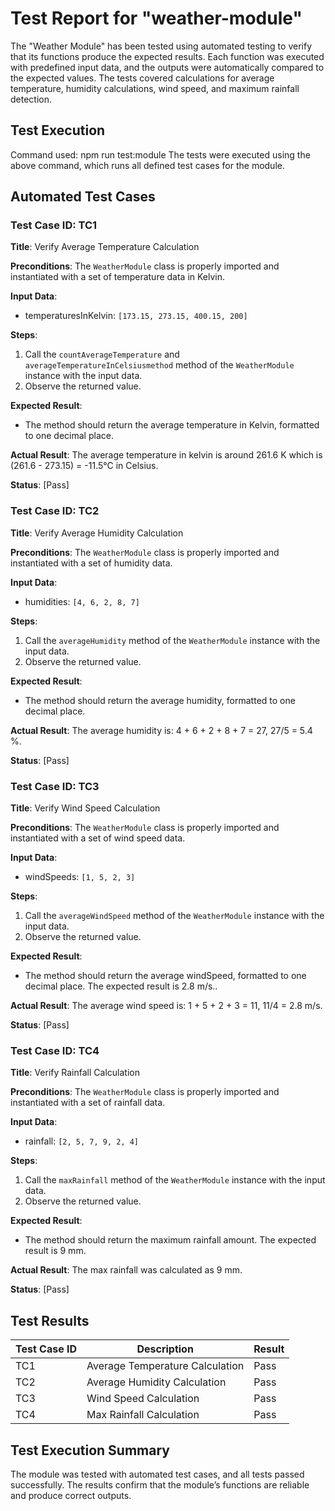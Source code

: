 # Test Report for "weather-module" 

The "Weather Module" has been tested using automated testing to verify that its functions produce the expected results. Each function was executed with predefined input data, and the outputs were automatically compared to the expected values. The tests covered calculations for average temperature, humidity calculations, wind speed, and maximum rainfall detection.

## Test Execution
Command used: npm run test:module
The tests were executed using the above command, which runs all defined test cases for the module.

## Automated Test Cases
### Test Case ID: TC1
**Title**: Verify Average Temperature Calculation

**Preconditions**: The `WeatherModule` class is properly imported and instantiated with a set of temperature data in Kelvin.

**Input Data**: 
- temperaturesInKelvin: `[173.15, 273.15, 400.15, 200]`

**Steps**:
1. Call the `countAverageTemperature` and `averageTemperatureInCelsiusmethod` method of the `WeatherModule` instance with the input data.
2. Observe the returned value.

**Expected Result**:
- The method should return the average temperature in Kelvin, formatted to one decimal place.

**Actual Result**: The average temperature in kelvin is around 261.6 K which is (261.6 - 273.15) = -11.5°C in Celsius.

**Status**: [Pass]

### Test Case ID: TC2
**Title**: Verify Average Humidity Calculation

**Preconditions**: The `WeatherModule` class is properly imported and instantiated with a set of humidity data.

**Input Data**: 
- humidities: `[4, 6, 2, 8, 7]`

**Steps**:
1. Call the `averageHumidity` method of the `WeatherModule` instance with the input data.
2. Observe the returned value.

**Expected Result**:
- The method should return the average humidity, formatted to one decimal place.

**Actual Result**: The average humidity is: 4 + 6 + 2 + 8 + 7 = 27, 27/5 = 5.4 %.

**Status**: [Pass]

### Test Case ID: TC3
**Title**: Verify Wind Speed Calculation

**Preconditions**: The `WeatherModule` class is properly imported and instantiated with a set of wind speed data.

**Input Data**: 
- windSpeeds: `[1, 5, 2, 3]`

**Steps**:
1. Call the `averageWindSpeed` method of the `WeatherModule` instance with the input data.
2. Observe the returned value.

**Expected Result**:
- The method should return the average windSpeed, formatted to one decimal place. The expected result is 2.8 m/s..

**Actual Result**: The average wind speed is: 1 + 5 + 2 + 3 = 11, 11/4 = 2.8 m/s.

**Status**: [Pass]

### Test Case ID: TC4
**Title**: Verify Rainfall Calculation

**Preconditions**: The `WeatherModule` class is properly imported and instantiated with a set of rainfall data.

**Input Data**: 
- rainfall: `[2, 5, 7, 9, 2, 4]`

**Steps**:
1. Call the `maxRainfall` method of the `WeatherModule` instance with the input data.
2. Observe the returned value.

**Expected Result**:
- The method should return the maximum rainfall amount. The expected result is 9 mm.

**Actual Result**: The max rainfall was calculated as 9 mm.

**Status**: [Pass]


## Test Results
| Test Case ID | Description                    | Result   |
|--------------|--------------------------------|----------|
| TC1          | Average Temperature Calculation| Pass |
| TC2          | Average Humidity Calculation   | Pass |
| TC3          | Wind Speed Calculation         | Pass |
| TC4          | Max Rainfall Calculation           | Pass |

## Test Execution Summary
The module was tested with automated test cases, and all tests passed successfully. The results confirm that the module’s functions are reliable and produce correct outputs.